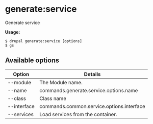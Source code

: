 # generate:service
Generate service

**Usage:**
```
$ drupal generate:service [options] 
$ gs  
```

## Available options
Option | Details
-------|-------------
--module | The Module name.
--name | commands.generate.service.options.name
--class | Class name
--interface | commands.common.service.options.interface
--services | Load services from the container.
